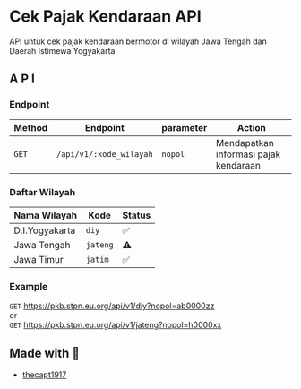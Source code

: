 # Cek Pajak Kendaraan API
API untuk cek pajak kendaraan bermotor di wilayah Jawa Tengah dan Daerah Istimewa Yogyakarta

## A P I
### Endpoint
| Method | Endpoint | parameter | Action |
| --- | --- | --- | --- |
| `GET` | `/api/v1/:kode_wilayah` | `nopol` | Mendapatkan informasi pajak kendaraan |

### Daftar Wilayah
| Nama Wilayah | Kode | Status |
| --- | --- | --- |
| D.I.Yogyakarta | `diy` | :white_check_mark:
| Jawa Tengah | `jateng` | :warning:
| Jawa Timur | `jatim` | :white_check_mark:

### Example
`GET` https://pkb.stpn.eu.org/api/v1/diy?nopol=ab0000zz</br>
or</br>
`GET` https://pkb.stpn.eu.org/api/v1/jateng?nopol=h0000xx

## Made with :green_heart:
* [thecapt1917](https://github.com/thecapt1917)

